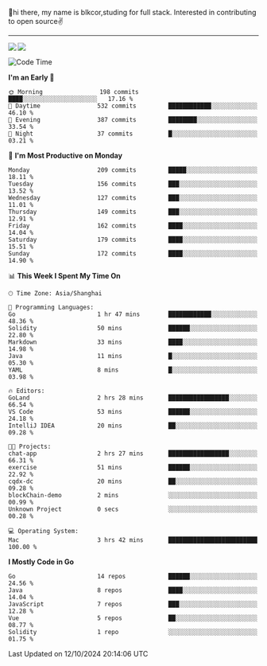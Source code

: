 👋hi there, my name is blkcor,studing for full stack.
Interested in contributing to open source✌️

<hr/>

![](https://github-readme-stats.vercel.app/api?username=blkcor)
<a href="https://github.com/blkcor/github-readme-stats">
    <img align="left" src="https://github-readme-stats.vercel.app/api/top-langs/?username=blkcor&hide=jupyter%20notebook,shaderlab,tex,c%23&langs_count=9" />
</a>


<!--START_SECTION:waka-->
![Code Time](http://img.shields.io/badge/Code%20Time-1%2C360%20hrs%2026%20mins-blue)

**I'm an Early 🐤** 

```text
🌞 Morning                198 commits         ████░░░░░░░░░░░░░░░░░░░░░   17.16 % 
🌆 Daytime                532 commits         ████████████░░░░░░░░░░░░░   46.10 % 
🌃 Evening                387 commits         ████████░░░░░░░░░░░░░░░░░   33.54 % 
🌙 Night                  37 commits          █░░░░░░░░░░░░░░░░░░░░░░░░   03.21 % 
```
📅 **I'm Most Productive on Monday** 

```text
Monday                   209 commits         █████░░░░░░░░░░░░░░░░░░░░   18.11 % 
Tuesday                  156 commits         ███░░░░░░░░░░░░░░░░░░░░░░   13.52 % 
Wednesday                127 commits         ███░░░░░░░░░░░░░░░░░░░░░░   11.01 % 
Thursday                 149 commits         ███░░░░░░░░░░░░░░░░░░░░░░   12.91 % 
Friday                   162 commits         ████░░░░░░░░░░░░░░░░░░░░░   14.04 % 
Saturday                 179 commits         ████░░░░░░░░░░░░░░░░░░░░░   15.51 % 
Sunday                   172 commits         ████░░░░░░░░░░░░░░░░░░░░░   14.90 % 
```


📊 **This Week I Spent My Time On** 

```text
🕑︎ Time Zone: Asia/Shanghai

💬 Programming Languages: 
Go                       1 hr 47 mins        ████████████░░░░░░░░░░░░░   48.36 % 
Solidity                 50 mins             ██████░░░░░░░░░░░░░░░░░░░   22.80 % 
Markdown                 33 mins             ████░░░░░░░░░░░░░░░░░░░░░   14.98 % 
Java                     11 mins             █░░░░░░░░░░░░░░░░░░░░░░░░   05.30 % 
YAML                     8 mins              █░░░░░░░░░░░░░░░░░░░░░░░░   03.98 % 

🔥 Editors: 
GoLand                   2 hrs 28 mins       █████████████████░░░░░░░░   66.54 % 
VS Code                  53 mins             ██████░░░░░░░░░░░░░░░░░░░   24.18 % 
IntelliJ IDEA            20 mins             ██░░░░░░░░░░░░░░░░░░░░░░░   09.28 % 

🐱‍💻 Projects: 
chat-app                 2 hrs 27 mins       █████████████████░░░░░░░░   66.31 % 
exercise                 51 mins             ██████░░░░░░░░░░░░░░░░░░░   22.92 % 
cqdx-dc                  20 mins             ██░░░░░░░░░░░░░░░░░░░░░░░   09.28 % 
blockChain-demo          2 mins              ░░░░░░░░░░░░░░░░░░░░░░░░░   00.99 % 
Unknown Project          0 secs              ░░░░░░░░░░░░░░░░░░░░░░░░░   00.28 % 

💻 Operating System: 
Mac                      3 hrs 42 mins       █████████████████████████   100.00 % 
```

**I Mostly Code in Go** 

```text
Go                       14 repos            ██████░░░░░░░░░░░░░░░░░░░   24.56 % 
Java                     8 repos             ████░░░░░░░░░░░░░░░░░░░░░   14.04 % 
JavaScript               7 repos             ███░░░░░░░░░░░░░░░░░░░░░░   12.28 % 
Vue                      5 repos             ██░░░░░░░░░░░░░░░░░░░░░░░   08.77 % 
Solidity                 1 repo              ░░░░░░░░░░░░░░░░░░░░░░░░░   01.75 % 
```




 Last Updated on 12/10/2024 20:14:06 UTC
<!--END_SECTION:waka-->


